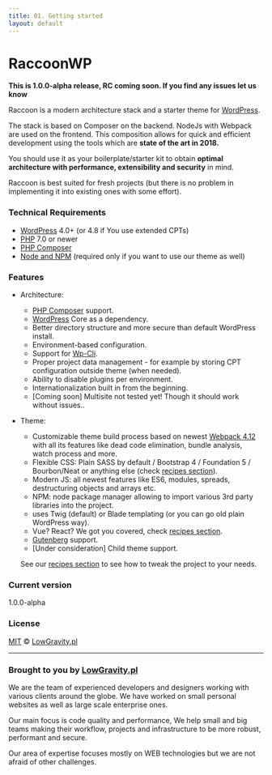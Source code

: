 ```yaml
---
title: 01. Getting started
layout: default
---
```


# RaccoonWP
**This is 1.0.0-alpha release, RC coming soon. If you find any issues let us know**

Raccoon is a modern architecture stack and a starter theme for [WordPress](https://wordpress.org/). 

The stack is based on Composer on the backend. NodeJs with Webpack are used on the frontend. 
This composition allows for quick and efficient development using the tools which are **state of the art in 2018.**  

You should use it as your boilerplate/starter kit to obtain **optimal architecture with performance, extensibility and security** in mind.

Raccoon is best suited for fresh projects (but there is no problem in implementing it into existing ones with some effort).

### Technical Requirements
- [WordPress](https://wordpress.org/) 4.0+ (or 4.8 if You use extended CPTs) 
- [PHP](https://secure.php.net/) 7.0 or newer
- [PHP Composer](https://getcomposer.org/)
- [Node and NPM](https://nodejs.org/) (required only if you want to use our theme as well)

### Features
- Architecture:
    - [PHP Composer](https://getcomposer.org/) support.
    - [WordPress](https://wordpress.org/) Core as a dependency.
    - Better directory structure and more secure than default WordPress install.
    - Environment-based configuration.
    - Support for [Wp-Cli](https://wp-cli.org/).
    - Proper project data management - for example by storing CPT configuration outside theme (when needed).
    - Ability to disable plugins per environment. 
    - Internationalization built in from the beginning.
    - [Coming soon] Multisite not tested yet! Though it should work without issues..
- Theme:
    - Customizable theme build process based on newest [Webpack 4.12](https://webpack.js.org/) with all its features
    like dead code elimination, bundle analysis, watch process and more.
    - Flexible CSS: Plain SASS by default / Bootstrap 4 / Foundation 5 / Bourbon/Neat or anything else (check [recipes section](/recipes)).
    - Modern JS: all newest features like ES6, modules, spreads, destructuring objects and arrays etc.
    - NPM: node package manager allowing to import various 3rd party libraries into the project.
    - uses Twig (default) or Blade templating (or you can go old plain WordPress way).
    - Vue? React? We got you covered, check [recipes section](/recipes).
    - [Gutenberg](https://wordpress.org/gutenberg/) support. 
    - [Under consideration] Child theme support.
    
    See our [recipes section](/recipes) to see how to tweak the project to your needs.

### Current version
1.0.0-alpha

### License

[MIT](LICENSE.md) © [LowGravity.pl](https://lowgravity.pl)

----
### Brought to you by [LowGravity.pl](https://lowgravity.pl)
We are the team of experienced developers and designers working with various clients around the globe. We have worked
on small personal websites as well as large scale enterprise ones. 

Our main focus is code quality and performance, We help small and big teams making their workflow, projects and
infrastructure to be more robust, performant and secure. 

Our area of expertise focuses mostly on WEB technologies but we are not afraid of other challenges.